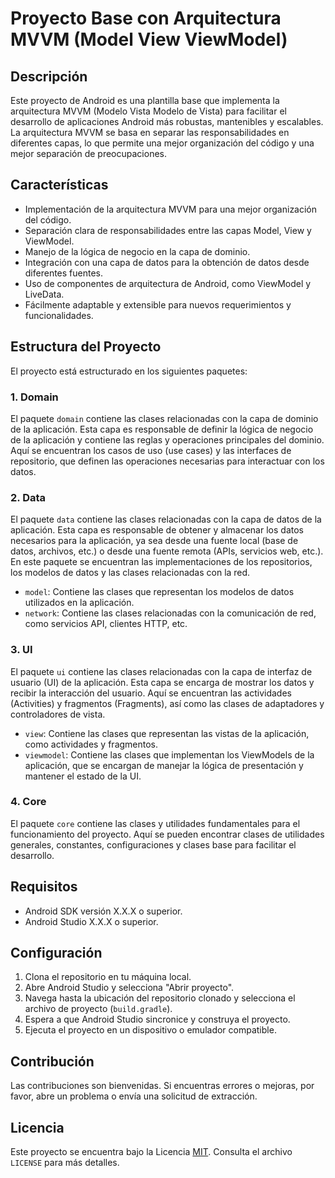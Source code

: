 # Proyecto Base con Arquitectura MVVM (Model View ViewModel)


## Descripción

Este proyecto de Android es una plantilla base que implementa la arquitectura MVVM (Modelo Vista Modelo de Vista) para facilitar el desarrollo de aplicaciones Android más robustas, mantenibles y escalables. La arquitectura MVVM se basa en separar las responsabilidades en diferentes capas, lo que permite una mejor organización del código y una mejor separación de preocupaciones.

## Características

- Implementación de la arquitectura MVVM para una mejor organización del código.
- Separación clara de responsabilidades entre las capas Model, View y ViewModel.
- Manejo de la lógica de negocio en la capa de dominio.
- Integración con una capa de datos para la obtención de datos desde diferentes fuentes.
- Uso de componentes de arquitectura de Android, como ViewModel y LiveData.
- Fácilmente adaptable y extensible para nuevos requerimientos y funcionalidades.

## Estructura del Proyecto

El proyecto está estructurado en los siguientes paquetes:

### 1. Domain

El paquete `domain` contiene las clases relacionadas con la capa de dominio de la aplicación. Esta capa es responsable de definir la lógica de negocio de la aplicación y contiene las reglas y operaciones principales del dominio. Aquí se encuentran los casos de uso (use cases) y las interfaces de repositorio, que definen las operaciones necesarias para interactuar con los datos.

### 2. Data

El paquete `data` contiene las clases relacionadas con la capa de datos de la aplicación. Esta capa es responsable de obtener y almacenar los datos necesarios para la aplicación, ya sea desde una fuente local (base de datos, archivos, etc.) o desde una fuente remota (APIs, servicios web, etc.). En este paquete se encuentran las implementaciones de los repositorios, los modelos de datos y las clases relacionadas con la red.

- `model`: Contiene las clases que representan los modelos de datos utilizados en la aplicación.
- `network`: Contiene las clases relacionadas con la comunicación de red, como servicios API, clientes HTTP, etc.

### 3. UI

El paquete `ui` contiene las clases relacionadas con la capa de interfaz de usuario (UI) de la aplicación. Esta capa se encarga de mostrar los datos y recibir la interacción del usuario. Aquí se encuentran las actividades (Activities) y fragmentos (Fragments), así como las clases de adaptadores y controladores de vista.

- `view`: Contiene las clases que representan las vistas de la aplicación, como actividades y fragmentos.
- `viewmodel`: Contiene las clases que implementan los ViewModels de la aplicación, que se encargan de manejar la lógica de presentación y mantener el estado de la UI.

### 4. Core

El paquete `core` contiene las clases y utilidades fundamentales para el funcionamiento del proyecto. Aquí se pueden encontrar clases de utilidades generales, constantes, configuraciones y clases base para facilitar el desarrollo.

## Requisitos

- Android SDK versión X.X.X o superior.
- Android Studio X.X.X o superior.

## Configuración

1. Clona el repositorio en tu máquina local.
2. Abre Android Studio y selecciona "Abrir proyecto".
3. Navega hasta la ubicación del repositorio clonado y selecciona el archivo de proyecto (`build.gradle`).
4. Espera a que Android Studio sincronice y construya el proyecto.
5. Ejecuta el proyecto en un dispositivo o emulador compatible.

## Contribución

Las contribuciones son bienvenidas. Si encuentras errores o mejoras, por favor, abre un problema o envía una solicitud de extracción.

## Licencia

Este proyecto se encuentra bajo la Licencia [MIT](https://opensource.org/licenses/MIT). Consulta el archivo `LICENSE` para más detalles.
